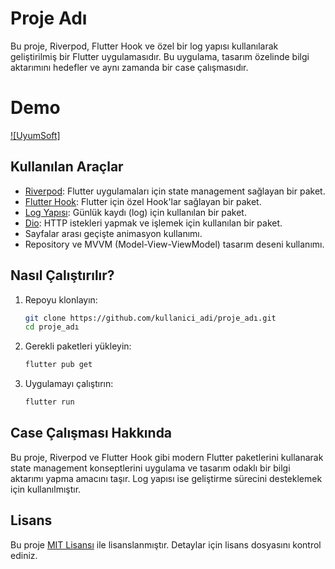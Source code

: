 # Proje Adı

Bu proje, Riverpod, Flutter Hook ve özel bir log yapısı kullanılarak geliştirilmiş bir Flutter uygulamasıdır. Bu uygulama, tasarım özelinde bilgi aktarımını hedefler ve aynı zamanda bir case çalışmasıdır.

# Demo
[![UyumSoft]](https://youtube.com/shorts/KLKxsX6VQ0U?feature=share)


## Kullanılan Araçlar

- [Riverpod](https://pub.dev/packages/riverpod): Flutter uygulamaları için state management sağlayan bir paket.
- [Flutter Hook](https://pub.dev/packages/flutter_hooks): Flutter için özel Hook'lar sağlayan bir paket.
- [Log Yapısı](https://pub.dev/packages/logger): Günlük kaydı (log) için kullanılan bir paket.
- [Dio](https://pub.dev/packages/dio): HTTP istekleri yapmak ve işlemek için kullanılan bir paket.
- Sayfalar arası geçişte animasyon kullanımı.
- Repository ve MVVM (Model-View-ViewModel) tasarım deseni kullanımı.

## Nasıl Çalıştırılır?

1. Repoyu klonlayın:

    ```bash
    git clone https://github.com/kullanici_adi/proje_adı.git
    cd proje_adı
    ```

2. Gerekli paketleri yükleyin:

    ```bash
    flutter pub get
    ```

3. Uygulamayı çalıştırın:

    ```bash
    flutter run
    ```

## Case Çalışması Hakkında

Bu proje, Riverpod ve Flutter Hook gibi modern Flutter paketlerini kullanarak state management konseptlerini uygulama ve tasarım odaklı bir bilgi aktarımı yapma amacını taşır. Log yapısı ise geliştirme sürecini desteklemek için kullanılmıştır.

## Lisans

Bu proje [MIT Lisansı](LICENSE) ile lisanslanmıştır. Detaylar için lisans dosyasını kontrol ediniz.
